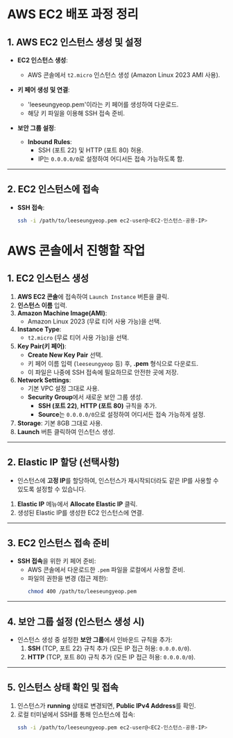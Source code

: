 # AWS EC2 배포 과정 정리

## 1. AWS EC2 인스턴스 생성 및 설정
- **EC2 인스턴스 생성**:
    - AWS 콘솔에서 `t2.micro` 인스턴스 생성 (Amazon Linux 2023 AMI 사용).

- **키 페어 생성 및 연결**:
    - 'leeseungyeop.pem'이라는 키 페어를 생성하여 다운로드.
    - 해당 키 파일을 이용해 SSH 접속 준비.

- **보안 그룹 설정**:
    - **Inbound Rules**:
        - SSH (포트 22) 및 HTTP (포트 80) 허용.
        - IP는 `0.0.0.0/0`로 설정하여 어디서든 접속 가능하도록 함.

---

## 2. EC2 인스턴스에 접속
- **SSH 접속**:
  ```bash
  ssh -i /path/to/leeseungyeop.pem ec2-user@<EC2-인스턴스-공용-IP>

# AWS 콘솔에서 진행할 작업

## 1. EC2 인스턴스 생성
1. **AWS EC2 콘솔**에 접속하여 `Launch Instance` 버튼을 클릭.
2. **인스턴스 이름** 입력.
3. **Amazon Machine Image(AMI)**:
    - Amazon Linux 2023 (무료 티어 사용 가능)을 선택.
4. **Instance Type**:
    - `t2.micro` (무료 티어 사용 가능)을 선택.
5. **Key Pair(키 페어)**:
    - **Create New Key Pair** 선택.
    - 키 페어 이름 입력 (`leeseungyeop` 등) 후, **.pem** 형식으로 다운로드.
    - 이 파일은 나중에 SSH 접속에 필요하므로 안전한 곳에 저장.
6. **Network Settings**:
    - 기본 VPC 설정 그대로 사용.
    - **Security Group**에서 새로운 보안 그룹 생성.
        - **SSH (포트 22)**, **HTTP (포트 80)** 규칙을 추가.
        - **Source**는 `0.0.0.0/0`으로 설정하여 어디서든 접속 가능하게 설정.
7. **Storage**: 기본 8GB 그대로 사용.
8. **Launch** 버튼 클릭하여 인스턴스 생성.

---

## 2. Elastic IP 할당 (선택사항)
- 인스턴스에 **고정 IP**를 할당하여, 인스턴스가 재시작되더라도 같은 IP를 사용할 수 있도록 설정할 수 있습니다.
1. **Elastic IP** 메뉴에서 **Allocate Elastic IP** 클릭.
2. 생성된 Elastic IP를 생성한 EC2 인스턴스에 연결.

---

## 3. EC2 인스턴스 접속 준비
- **SSH 접속**을 위한 키 페어 준비:
    - AWS 콘솔에서 다운로드한 `.pem` 파일을 로컬에서 사용할 준비.
    - 파일의 권한을 변경 (접근 제한):
      ```bash
      chmod 400 /path/to/leeseungyeop.pem
      ```

---

## 4. 보안 그룹 설정 (인스턴스 생성 시)
- 인스턴스 생성 중 설정한 **보안 그룹**에서 인바운드 규칙을 추가:
    1. **SSH** (TCP, 포트 22) 규칙 추가 (모든 IP 접근 허용: `0.0.0.0/0`).
    2. **HTTP** (TCP, 포트 80) 규칙 추가 (모든 IP 접근 허용: `0.0.0.0/0`).

---

## 5. 인스턴스 상태 확인 및 접속
1. 인스턴스가 **running** 상태로 변경되면, **Public IPv4 Address**를 확인.
2. 로컬 터미널에서 SSH를 통해 인스턴스에 접속:
   ```bash
   ssh -i /path/to/leeseungyeop.pem ec2-user@<EC2-인스턴스-공용-IP>

